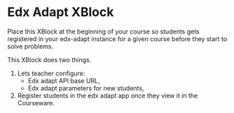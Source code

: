 # Edx Adapt XBlock

Place this XBlock at the beginning of your course so students gets registered in your edx-adapt instance for a given course before they start to solve problems.

This XBlock does two things.

1. Lets teacher configure:
    * Edx adapt API base URL,
    * Edx adapt parameters for new students,
1. Register students in the edx adapt app once they view it in the Courseware.
